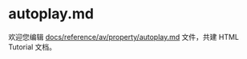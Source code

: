 autoplay.md
===

欢迎您编辑 <a target="__blank" href="https://github.com/jaywcjlove/html-tutorial/blob/master/docs/reference/av/property/autoplay.md">docs/reference/av/property/autoplay.md</a> 文件，共建 HTML Tutorial 文档。